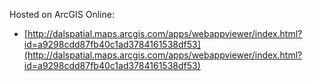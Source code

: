 Hosted on ArcGIS Online:
- [http://dalspatial.maps.arcgis.com/apps/webappviewer/index.html?id=a9298cdd87fb40c1ad3784161538df53](http://dalspatial.maps.arcgis.com/apps/webappviewer/index.html?id=a9298cdd87fb40c1ad3784161538df53)
